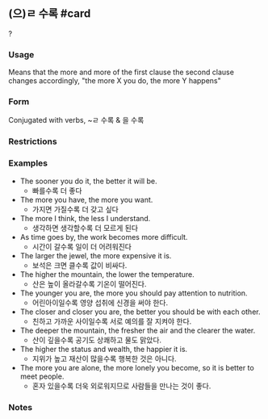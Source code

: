 ## (으)ㄹ 수록 #card
?
### Usage
Means that the more and more of the first clause the second clause changes accordingly, "the more X you do, the more Y happens"
### Form
Conjugated with verbs, ~ㄹ 수록 & 을 수록
### Restrictions
### Examples
* The sooner you do it, the better it will be.
	* 빠를수록 더 좋다
* The more you have, the more you want.  
	* 가지면 가질수록 더 갖고 싶다
* The more I think, the less I understand.  
	* 생각하면 생각할수록 더 모르게 된다
* As time goes by, the work becomes more difficult.  
	* 시간이 갈수록 일이 더 어려워진다
* The larger the jewel, the more expensive it is.  
	* 보석은 크면 클수록 값이 비싸다.
* The higher the mountain, the lower the temperature.  
	* 산은 높이 올라갈수록 기온이 떨어진다.
* The younger you are, the more you should pay attention to nutrition.  
	* 어린아이일수록 영양 섭취에 신경을 써야 한다.
* The closer and closer you are, the better you should be with each other.  
	* 친하고 가까운 사이일수록 서로 예의를 잘 지켜야 한다.
* The deeper the mountain, the fresher the air and the clearer the water.
	* 산이 깊을수록 공기도 상쾌하고 물도 맑았다.
* The higher the status and wealth, the happier it is.  
	* 지위가 높고 재산이 많을수록 행복한 것은 아니다.
* The more you are alone, the more lonely you become, so it is better to meet people.  
	* 혼자 있을수록 더욱 외로워지므로 사람들을 만나는 것이 좋다.
### Notes
